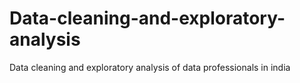# Data-cleaning-and-exploratory-analysis
Data cleaning and exploratory analysis of data professionals in india
